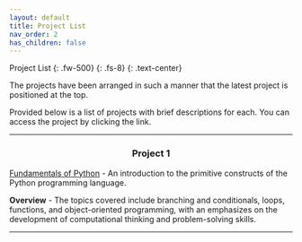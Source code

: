 ```yaml
---
layout: default
title: Project List
nav_order: 2
has_children: false
---
```


Project List
{: .fw-500}
{: .fs-8}
{: .text-center}

The projects have been arranged in such a manner that the latest project is positioned at the top.

Provided below is a list of projects with brief descriptions for each. You can access the project by clicking the link.

---

<h3>
<p align = "center">
Project 1
</p>
</h3>

[Fundamentals of Python](https://raj-ch017.github.io/fundamentals-of-python/intro.html) - An introduction to the primitive constructs of the Python programming language.

**Overview** - The topics covered include branching and conditionals, loops, functions, and object-oriented programming, with an emphasizes on the development of computational thinking and problem-solving skills.


---